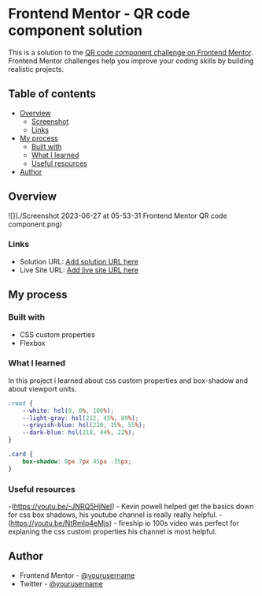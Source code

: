 # Frontend Mentor - QR code component solution

This is a solution to the [QR code component challenge on Frontend Mentor](https://www.frontendmentor.io/challenges/qr-code-component-iux_sIO_H). Frontend Mentor challenges help you improve your coding skills by building realistic projects.

## Table of contents

- [Overview](#overview)
  - [Screenshot](#screenshot)
  - [Links](#links)
- [My process](#my-process)
  - [Built with](#built-with)
  - [What I learned](#what-i-learned)
  - [Useful resources](#useful-resources)
- [Author](#author)

## Overview

![](./Screenshot 2023-06-27 at 05-53-31 Frontend Mentor QR code component.png)

### Links

- Solution URL: [Add solution URL here](https://your-solution-url.com)
- Live Site URL: [Add live site URL here](https://your-live-site-url.com)

## My process

### Built with

- CSS custom properties
- Flexbox


### What I learned

In this project i learned about css custom properties and box-shadow and about viewport units.

```css
:root {
    --white: hsl(0, 0%, 100%);
    --light-gray: hsl(212, 45%, 89%);
    --grayish-blue: hsl(220, 15%, 55%);
    --dark-blue: hsl(218, 44%, 22%);
}

.card {
    box-shadow: 0px 7px 45px -35px;
}
```

### Useful resources

-(https://youtu.be/-JNRQ5HjNeI) - Kevin powell helped get the basics down for css box shadows, his youtube channel is really really helpful.
-(https://youtu.be/NtRmIp4eMjs) - fireship io 100s video was perfect for explaning the css custom properties his channel is most helpful.


## Author

- Frontend Mentor - [@yourusername](https://www.frontendmentor.io/profile/yourusername)
- Twitter - [@yourusername](https://www.twitter.com/yourusername)